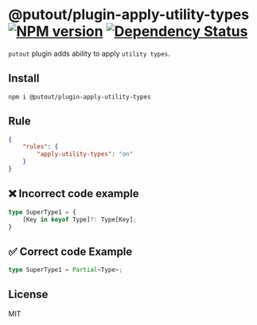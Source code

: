 # @putout/plugin-apply-utility-types [![NPM version][NPMIMGURL]][NPMURL] [![Dependency Status][DependencyStatusIMGURL]][DependencyStatusURL]

[NPMIMGURL]: https://img.shields.io/npm/v/@putout/plugin-apply-utility-types.svg?style=flat&longCache=true
[NPMURL]: https://npmjs.org/package/@putout/plugin-apply-utility-types"npm"
[DependencyStatusURL]: https://david-dm.org/coderaiser/putout?path=packages/plugin-apply-utility-types
[DependencyStatusIMGURL]: https://david-dm.org/coderaiser/putout.svg?path=packages/plugin-apply-utility-types

`putout` plugin adds ability to apply `utility types`.

## Install

```
npm i @putout/plugin-apply-utility-types
```

## Rule

```json
{
    "rules": {
        "apply-utility-types": "on"
    }
}
```

## ❌ Incorrect code example

```ts
type SuperType1 = {
    [Key in keyof Type]?: Type[Key];
}
```

## ✅ Correct code Example

```ts
type SuperType1 = Partial<Type>;
```

## License

MIT

